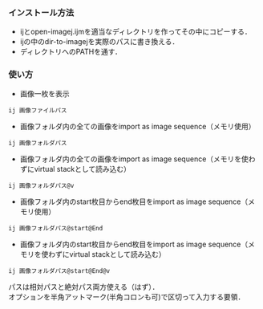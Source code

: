 ### インストール方法
- ijとopen-imagej.ijmを適当なディレクトリを作ってその中にコピーする．
- ijの中のdir-to-imagejを実際のパスに書き換える．
- ディレクトリへのPATHを通す．

### 使い方
- 画像一枚を表示
```
ij 画像ファイルパス
```

- 画像フォルダ内の全ての画像をimport as image sequence（メモリ使用）
```
ij 画像フォルダパス
```

- 画像フォルダ内の全ての画像をimport as image sequence（メモリを使わずにvirtual stackとして読み込む）
```
ij 画像フォルダパス@v
```

- 画像フォルダ内のstart枚目からend枚目をimport as image sequence（メモリ使用）
```
ij 画像フォルダパス@start@End
```

- 画像フォルダ内のstart枚目からend枚目をimport as image sequence（メモリを使わずにvirtual stackとして読み込む）
```
ij 画像フォルダパス@start@End@v
```
パスは相対パスと絶対パス両方使える（はず）．   
オプションを半角アットマーク(半角コロンも可)で区切って入力する要領．
